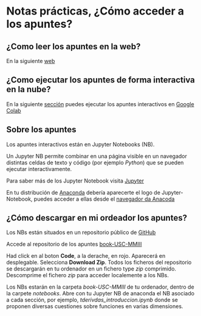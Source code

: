 # Notas prácticas, ¿Cómo acceder a los apuntes?


## ¿Como leer los apuntes en la web?

 En la siguiente [web](https://jahernando.github.io/book-USC-MMIII)

## ¿Como ejecutar los apuntes de forma interactiva en la nube?

 En la siguiente [sección](https://jahernando.github.io/book-USC-MMIII/run_cloud.html) puedes ejecutar los apuntes interactivos en [Google Colab](https://colab.research.google.com/?hl=es)

## Sobre los apuntes

Los apuntes interactivos están en Jupyter Notebooks (NB). 

Un Jupyter NB permite combinar en una página visible en un navegador distintas celdas de texto y código (por ejemplo *Python*) que se pueden ejecutar interactivamente. 

Para saber más de los Jupyter Notebook visita [Jupyter](https://jupyter.org)

En tu distribución de [Anaconda](https://anaconda.org) debería aparecerte el logo de Jupyter-Notebook, puedes acceder a ellas desde el [navegador da Anacoda](https://docs.anaconda.com/navigator)

## ¿Cómo descargar en mi ordeador los apuntes?

Los NBs están situados en un repositorio público de [GitHub](https://github.com)

Accede al repositorio de los apuntes [book-USC-MMIII](https://github.com/jahernando/book-USC-MMIII)  

Had click en al boton **Code**, a la derache, en rojo. Aparecerá en desplegable. Selecciona **Download Zip**. Todos los ficheros del repositorio se descargarán en tu ordenador en un fichero type *zip* comprimido. Descomprime el fichero *zip* para acceder localemente a los NBs.

Los NBs estarán en la carpeta *book-USC-MMIII* de tu ordenador, dentro de la carpete *notebooks*. Abre con tu Jupyter NB de anaconda el NB asociado a cada sección, por ejemplo, *tderivdas_introduccion.ipynb* donde se proponen diversas cuestiones sobre funciones en varias dimensiones.

